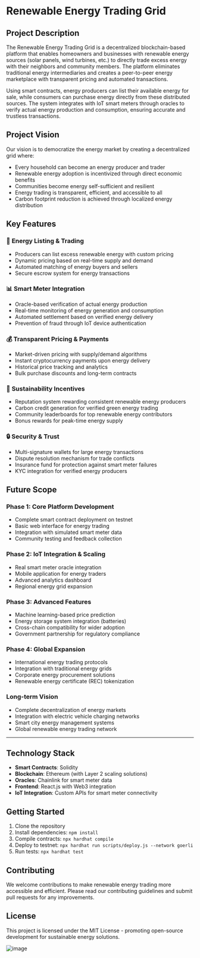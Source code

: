 # Renewable Energy Trading Grid

## Project Description

The Renewable Energy Trading Grid is a decentralized blockchain-based platform that enables homeowners and businesses with renewable energy sources (solar panels, wind turbines, etc.) to directly trade excess energy with their neighbors and community members. The platform eliminates traditional energy intermediaries and creates a peer-to-peer energy marketplace with transparent pricing and automated transactions.

Using smart contracts, energy producers can list their available energy for sale, while consumers can purchase energy directly from these distributed sources. The system integrates with IoT smart meters through oracles to verify actual energy production and consumption, ensuring accurate and trustless transactions.

## Project Vision

Our vision is to democratize the energy market by creating a decentralized grid where:
- Every household can become an energy producer and trader
- Renewable energy adoption is incentivized through direct economic benefits
- Communities become energy self-sufficient and resilient
- Energy trading is transparent, efficient, and accessible to all
- Carbon footprint reduction is achieved through localized energy distribution

## Key Features

### 🔋 **Energy Listing & Trading**
- Producers can list excess renewable energy with custom pricing
- Dynamic pricing based on real-time supply and demand
- Automated matching of energy buyers and sellers
- Secure escrow system for energy transactions

### 📊 **Smart Meter Integration**
- Oracle-based verification of actual energy production
- Real-time monitoring of energy generation and consumption
- Automated settlement based on verified energy delivery
- Prevention of fraud through IoT device authentication

### 💰 **Transparent Pricing & Payments**
- Market-driven pricing with supply/demand algorithms
- Instant cryptocurrency payments upon energy delivery
- Historical price tracking and analytics
- Bulk purchase discounts and long-term contracts

### 🌱 **Sustainability Incentives**
- Reputation system rewarding consistent renewable energy producers
- Carbon credit generation for verified green energy trading
- Community leaderboards for top renewable energy contributors
- Bonus rewards for peak-time energy supply

### 🔒 **Security & Trust**
- Multi-signature wallets for large energy transactions
- Dispute resolution mechanism for trade conflicts
- Insurance fund for protection against smart meter failures
- KYC integration for verified energy producers

## Future Scope

### Phase 1: Core Platform Development
- Complete smart contract deployment on testnet
- Basic web interface for energy trading
- Integration with simulated smart meter data
- Community testing and feedback collection

### Phase 2: IoT Integration & Scaling
- Real smart meter oracle integration
- Mobile application for energy traders
- Advanced analytics dashboard
- Regional energy grid expansion

### Phase 3: Advanced Features
- Machine learning-based price prediction
- Energy storage system integration (batteries)
- Cross-chain compatibility for wider adoption
- Government partnership for regulatory compliance

### Phase 4: Global Expansion
- International energy trading protocols
- Integration with traditional energy grids
- Corporate energy procurement solutions
- Renewable energy certificate (REC) tokenization

### Long-term Vision
- Complete decentralization of energy markets
- Integration with electric vehicle charging networks
- Smart city energy management systems
- Global renewable energy trading network

---

## Technology Stack

- **Smart Contracts**: Solidity
- **Blockchain**: Ethereum (with Layer 2 scaling solutions)
- **Oracles**: Chainlink for smart meter data
- **Frontend**: React.js with Web3 integration
- **IoT Integration**: Custom APIs for smart meter connectivity

## Getting Started

1. Clone the repository
2. Install dependencies: `npm install`
3. Compile contracts: `npx hardhat compile`
4. Deploy to testnet: `npx hardhat run scripts/deploy.js --network goerli`
5. Run tests: `npx hardhat test`

## Contributing

We welcome contributions to make renewable energy trading more accessible and efficient. Please read our contributing guidelines and submit pull requests for any improvements.

## License

This project is licensed under the MIT License - promoting open-source development for sustainable energy solutions.



![image](https://github.com/user-attachments/assets/65bcbfbf-5d2c-41fa-a600-46fc51bd9840)
